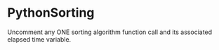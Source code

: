 # PythonSorting

Uncomment any ONE sorting algorithm function call and its associated elapsed time variable.